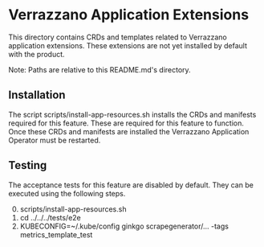 # Verrazzano Application Extensions

This directory contains CRDs and templates related to Verrazzano application extensions.
These extensions are not yet installed by default with the product.

Note: Paths are relative to this README.md's directory.

## Installation
The script scripts/install-app-resources.sh installs the CRDs and manifests required for this feature.
These are required for this feature to function.
Once these CRDs and manifests are installed the Verrazzano Application Operator must be restarted.

## Testing
The acceptance tests for this feature are disabled by default.
They can be executed using the following steps.

0. scripts/install-app-resources.sh
0. cd ../../../tests/e2e
0. KUBECONFIG=~/.kube/config ginkgo scrapegenerator/... -tags metrics_template_test
